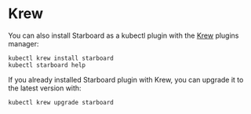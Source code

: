 # Krew

You can also install Starboard as a kubectl plugin with the [Krew][krew] plugins manager:

```
kubectl krew install starboard
kubectl starboard help
```

If you already installed Starboard plugin with Krew, you can upgrade it to the latest version with:

```
kubectl krew upgrade starboard
```

[krew]: https://github.com/kubernetes-sigs/krew
